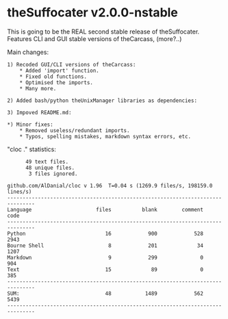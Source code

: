 # theSuffocater v2.0.0-nstable

This is going to be the REAL second stable release of theSuffocater.
Features CLI and GUI stable versions of theCarcass, (more?..) 

Main changes:
    
    1) Recoded GUI/CLI versions of theCarcass:
        * Added 'import' function.
        * Fixed old functions.
        * Optimised the imports.
        * Many more.
    
    2) Added bash/python theUnixManager libraries as dependencies:

    3) Impoved README.md:

    *) Minor fixes:
        * Removed useless/redundant imports.
        * Typos, spelling mistakes, markdown syntax errors, etc.

"cloc ." statistics:

```text
      49 text files.
      48 unique files.                              
       3 files ignored.

github.com/AlDanial/cloc v 1.96  T=0.04 s (1269.9 files/s, 198159.0 lines/s)
-------------------------------------------------------------------------------
Language                     files          blank        comment           code
-------------------------------------------------------------------------------
Python                          16            900            528           2943
Bourne Shell                     8            201             34           1207
Markdown                         9            299              0            904
Text                            15             89              0            385
-------------------------------------------------------------------------------
SUM:                            48           1489            562           5439
-------------------------------------------------------------------------------
```
